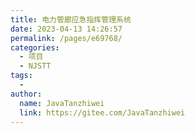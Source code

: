 ```yaml
---
title: 电力管廊应急指挥管理系统
date: 2023-04-13 14:26:57
permalink: /pages/e69768/
categories:
  - 项目
  - NJSTT
tags:
  - 
author: 
  name: JavaTanzhiwei
  link: https://gitee.com/JavaTanzhiwei
---
```

